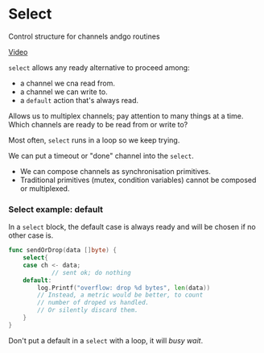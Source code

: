 # Select

Control structure for channels andgo routines

[Video](https://www.youtube.com/watch?v=tG7gII0Ax0Q&list=PLoILbKo9rG3skRCj37Kn5Zj803hhiuRK6&index=24)

`select` allows any ready alternative to proceed among:
- a channel we cna read from.
- a channel we can write to.
- a `default` action that's always read.

Allows us to multiplex channels; pay attention to many things at a time. Which channels are ready to be read from or write to? 

Most often, `select` runs in a loop so we keep trying.

We can put a timeout or "done" channel into the `select`.
- We can compose channels as synchronisation primitives.
- Traditional primitives (mutex, condition variables) cannot be composed or multiplexed.

### Select example: default

In a `select` block, the default case is always ready and will be chosen if no other case is.

```go
func sendOrDrop(data []byte) {
    select{
    case ch <- data;
            // sent ok; do nothing
    default:
        log.Printf("overflow: drop %d bytes", len(data))
        // Instead, a metric would be better, to count
        // number of droped vs handled.
        // Or silently discard them.
    }
}
```

Don't put a default in a `select` with a loop, it will *busy wait*.